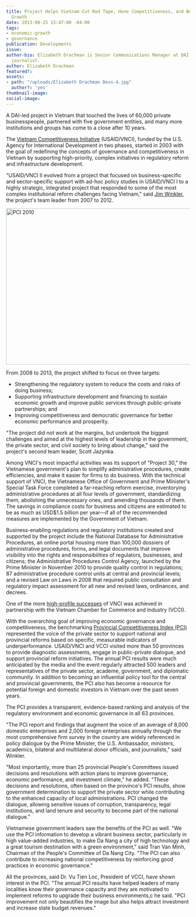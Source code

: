 ```yaml
---
title: Project Helps Vietnam Cut Red Tape, Hone Competitiveness, and Boost Economic
  Growth
date: 2013-08-25 15:47:00 -04:00
tags:
- economic-growth
- governance
publication: Developments
issue: 
author-bio: Elizabeth Drachman is Senior Communications Manager at DAI and a former
  journalist.
author: Elizabeth Drachman
featured?: 
assets:
- path: "/uploads/Elizabeth Drachman Devs-4.jpg"
  author?: 'yes'
thumbnail-image: 
social-image: 
---
```


A DAI-led project in Vietnam that touched the lives of 60,000 private businesspeople, partnered with five government entities, and many more institutions and groups has come to a close after 10 years.




The [Vietnam Competitiveness Initiative][1] (USAID/VNCI), funded by the U.S. Agency for International Development in two phases, started in 2003 with the goal of redefining the concepts of governance and competitiveness in Vietnam by supporting high-priority, complex initiatives in regulatory reform and infrastructure development.

"USAID/VNCI II evolved from a project that focused on business-specific and sector-specific support with ad-hoc policy studies in USAID/VNCI I to a highly strategic, integrated project that responded to some of the most complex institutional reform challenges facing Vietnam," said [Jim Winkler][2], the project's team leader from 2007 to 2012.

<a data-flickr-embed="true" data-context="true"  href="https://www.flickr.com/photos/daiglobal/9034197295/in/photostream/" title="PCI 2010"><img src="https://c1.staticflickr.com/8/7380/9034197295_077e1c72cb_z.jpg" width="640" height="427" alt="PCI 2010"></a><script async src="//embedr.flickr.com/assets/client-code.js" charset="utf-8"></script>

From 2008 to 2013, the project shifted to focus on three targets:

* Strengthening the regulatory system to reduce the costs and risks of doing business;
* Supporting infrastructure development and financing to sustain economic growth and improve public services through public-private partnerships; and
* Improving competitiveness and democratic governance for better economic performance and prosperity.

"The project did not work at the margins, but undertook the biggest challenges and aimed at the highest levels of leadership in the government, the private sector, and civil society to bring about change," said the project's second team leader, Scott Jazynka.

Among VNCI's most impactful activities was its support of "Project 30," the Vietnamese government's plan to simplify administrative procedures, create efficiencies, and make it easier for firms to do business. With the technical support of VNCI, the Vietnamese Office of Government and Prime Minister's Special Task Force completed a far-reaching reform exercise, inventorying administrative procedures at all four levels of government, standardizing them, abolishing the unnecessary ones, and amending thousands of them. The savings in compliance costs for business and citizens are estimated to be as much as USD$1.5 billion per year—if all of the recommended measures are implemented by the Government of Vietnam.

Business-enabling regulations and regulatory institutions created and supported by the project include the National Database for Administrative Procedures, an online portal housing more than 100,000 dossiers of administrative procedures, forms, and legal documents that improve visibility into the rights and responsibilities of regulators, businesses, and citizens; the Administrative Procedures Control Agency, launched by the Prime Minister in November 2010 to provide quality control in regulations; 87 administrative procedure control units at central and provincial levels; and a revised Law on Laws in 2008 that required public consultation and regulatory impact assessment for all new and revised laws, ordinances, and decrees.

One of the more [high-profile successes][3] of VNCI was achieved in partnership with the Vietnam Chamber for Commerce and Industry (VCCI).

With the overarching goal of improving economic governance and competitiveness, the benchmarking [Provincial Competitiveness Index (PCI)][4] represented the voice of the private sector to support national and provincial reforms based on specific, measurable indicators of underperformance. USAID/VNCI and VCCI visited more than 50 provinces to provide diagnostic assessments, engage in public-private dialogue, and support provincial reform initiatives. The annual PCI results were much anticipated by the media and the event regularly attracted 500 leaders and representatives of the private sector, academe, government, and diplomatic community. In addition to becoming an influential policy tool for the central and provincial governments, the PCI also has become a resource for potential foreign and domestic investors in Vietnam over the past seven years.

The PCI provides a transparent, evidence-based ranking and analysis of the regulatory environment and economic governance in all 63 provinces.

"The PCI report and findings that augment the voice of an average of 8,000 domestic enterprises and 2,000 foreign enterprises annually through the most comprehensive firm survey in the country are widely referenced in policy dialogue by the Prime Minister, the U.S. Ambassador, ministers, academics, bilateral and multilateral donor officials, and journalists," said Winkler.

"Most importantly, more than 25 provincial People's Committees issued decisions and resolutions with action plans to improve governance, economic performance, and investment climate," he added. "These decisions and resolutions, often based on the province's PCI results, show government determination to support the private sector while contributing to the enhanced capacity of local administrations. PCI changed the dialogue, allowing sensitive issues of corruption, transparency, legal institutions, and land tenure and security to become part of the national dialogue."

Vietnamese government leaders saw the benefits of the PCI as well. "We use the PCI information to develop a vibrant business sector, particularly in high value-added industries, to make Da Nang a city of high technology and a great tourism destination with a green environment," said Tran Van Minh, Chairman of the People's Committee of Da Nang City. "The PCI can also contribute to increasing national competitiveness by reinforcing good practices in economic governance."

All the provinces, said Dr. Vu Tien Loc, President of VCCI, have shown interest in the PCI. "The annual PCI results have helped leaders of many localities know their governance capacity and they are motivated to implement reforms to upgrade their business environments,c he said. "PCI improvement not only beautifies the image but also helps attract investment and increase state budget revenues."

[1]: http://dai.com/our-work/projects/vietnam%E2%80%94competitiveness-initiative-vnci
[2]: http://dai.com/who-we-are/leadership/jim-winkler
[3]: http://dai.com/news-publications/news/vietnam-cited-world-bank-reforms-its-business-environment
[4]: http://dai.com/news-publications/news/eighth-provincial-competitiveness-index-gains-wide-support-vietnam
